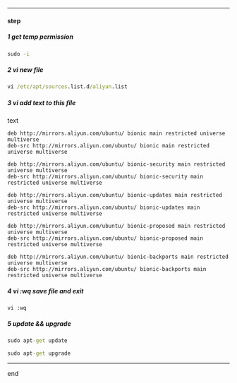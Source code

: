 
---

#### step

##### 1 get temp permission
```cmd
sudo -i
```

##### 2 vi new file
```cmd
vi /etc/apt/sources.list.d/aliyun.list
```

##### 3 vi add text to this file
text
```text
deb http://mirrors.aliyun.com/ubuntu/ bionic main restricted universe multiverse
deb-src http://mirrors.aliyun.com/ubuntu/ bionic main restricted universe multiverse

deb http://mirrors.aliyun.com/ubuntu/ bionic-security main restricted universe multiverse
deb-src http://mirrors.aliyun.com/ubuntu/ bionic-security main restricted universe multiverse

deb http://mirrors.aliyun.com/ubuntu/ bionic-updates main restricted universe multiverse
deb-src http://mirrors.aliyun.com/ubuntu/ bionic-updates main restricted universe multiverse

deb http://mirrors.aliyun.com/ubuntu/ bionic-proposed main restricted universe multiverse
deb-src http://mirrors.aliyun.com/ubuntu/ bionic-proposed main restricted universe multiverse

deb http://mirrors.aliyun.com/ubuntu/ bionic-backports main restricted universe multiverse
deb-src http://mirrors.aliyun.com/ubuntu/ bionic-backports main restricted universe multiverse
```

##### 4 vi :wq save file and exit
```vi-cmd
vi :wq
```

##### 5 update && upgrade
```cmd
sudo apt-get update

sudo apt-get upgrade

```

---
end

